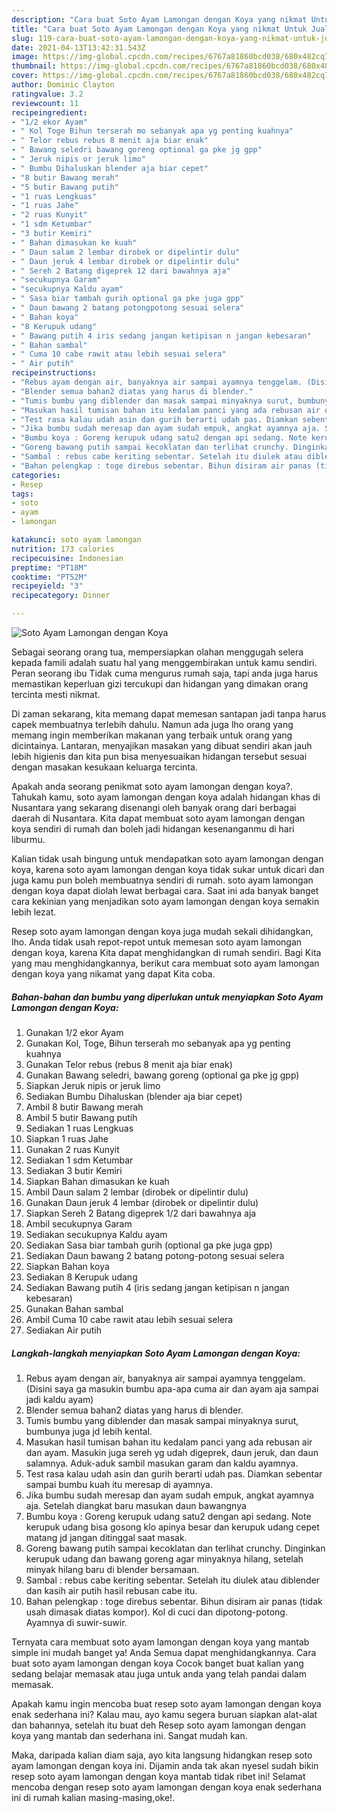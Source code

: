 ```yaml
---
description: "Cara buat Soto Ayam Lamongan dengan Koya yang nikmat Untuk Jualan"
title: "Cara buat Soto Ayam Lamongan dengan Koya yang nikmat Untuk Jualan"
slug: 119-cara-buat-soto-ayam-lamongan-dengan-koya-yang-nikmat-untuk-jualan
date: 2021-04-13T13:42:31.543Z
image: https://img-global.cpcdn.com/recipes/6767a81860bcd038/680x482cq70/soto-ayam-lamongan-dengan-koya-foto-resep-utama.jpg
thumbnail: https://img-global.cpcdn.com/recipes/6767a81860bcd038/680x482cq70/soto-ayam-lamongan-dengan-koya-foto-resep-utama.jpg
cover: https://img-global.cpcdn.com/recipes/6767a81860bcd038/680x482cq70/soto-ayam-lamongan-dengan-koya-foto-resep-utama.jpg
author: Dominic Clayton
ratingvalue: 3.2
reviewcount: 11
recipeingredient:
- "1/2 ekor Ayam"
- " Kol Toge Bihun terserah mo sebanyak apa yg penting kuahnya"
- " Telor rebus rebus 8 menit aja biar enak"
- " Bawang seledri bawang goreng optional ga pke jg gpp"
- " Jeruk nipis or jeruk limo"
- " Bumbu Dihaluskan blender aja biar cepet"
- "8 butir Bawang merah"
- "5 butir Bawang putih"
- "1 ruas Lengkuas"
- "1 ruas Jahe"
- "2 ruas Kunyit"
- "1 sdm Ketumbar"
- "3 butir Kemiri"
- " Bahan dimasukan ke kuah"
- " Daun salam 2 lembar dirobek or dipelintir dulu"
- " Daun jeruk 4 lembar dirobek or dipelintir dulu"
- " Sereh 2 Batang digeprek 12 dari bawahnya aja"
- "secukupnya Garam"
- "secukupnya Kaldu ayam"
- " Sasa biar tambah gurih optional ga pke juga gpp"
- " Daun bawang 2 batang potongpotong sesuai selera"
- " Bahan koya"
- "8 Kerupuk udang"
- " Bawang putih 4 iris sedang jangan ketipisan n jangan kebesaran"
- " Bahan sambal"
- " Cuma 10 cabe rawit atau lebih sesuai selera"
- " Air putih"
recipeinstructions:
- "Rebus ayam dengan air, banyaknya air sampai ayamnya tenggelam. (Disini saya ga masukin bumbu apa-apa cuma air dan ayam aja sampai jadi kaldu ayam)"
- "Blender semua bahan2 diatas yang harus di blender."
- "Tumis bumbu yang diblender dan masak sampai minyaknya surut, bumbunya juga jd lebih kental."
- "Masukan hasil tumisan bahan itu kedalam panci yang ada rebusan air dan ayam. Masukin juga sereh yg udah digeprek, daun jeruk, dan daun salamnya. Aduk-aduk sambil masukan garam dan kaldu ayamnya."
- "Test rasa kalau udah asin dan gurih berarti udah pas. Diamkan sebentar sampai bumbu kuah itu meresap di ayamnya."
- "Jika bumbu sudah meresap dan ayam sudah empuk, angkat ayamnya aja. Setelah diangkat baru masukan daun bawangnya"
- "Bumbu koya : Goreng kerupuk udang satu2 dengan api sedang. Note kerupuk udang bisa gosong klo apinya besar dan kerupuk udang cepet matang jd jangan ditinggal saat masak."
- "Goreng bawang putih sampai kecoklatan dan terlihat crunchy. Dinginkan kerupuk udang dan bawang goreng agar minyaknya hilang, setelah minyak hilang baru di blender bersamaan."
- "Sambal : rebus cabe keriting sebentar. Setelah itu diulek atau diblender dan kasih air putih hasil rebusan cabe itu."
- "Bahan pelengkap : toge direbus sebentar. Bihun disiram air panas (tidak usah dimasak diatas kompor). Kol di cuci dan dipotong-potong. Ayamnya di suwir-suwir."
categories:
- Resep
tags:
- soto
- ayam
- lamongan

katakunci: soto ayam lamongan 
nutrition: 173 calories
recipecuisine: Indonesian
preptime: "PT18M"
cooktime: "PT52M"
recipeyield: "3"
recipecategory: Dinner

---
```



![Soto Ayam Lamongan dengan Koya](https://img-global.cpcdn.com/recipes/6767a81860bcd038/680x482cq70/soto-ayam-lamongan-dengan-koya-foto-resep-utama.jpg)

Sebagai seorang orang tua, mempersiapkan olahan menggugah selera kepada famili adalah suatu hal yang menggembirakan untuk kamu sendiri. Peran seorang ibu Tidak cuma mengurus rumah saja, tapi anda juga harus memastikan keperluan gizi tercukupi dan hidangan yang dimakan orang tercinta mesti nikmat.

Di zaman  sekarang, kita memang dapat memesan santapan jadi tanpa harus capek membuatnya terlebih dahulu. Namun ada juga lho orang yang memang ingin memberikan makanan yang terbaik untuk orang yang dicintainya. Lantaran, menyajikan masakan yang dibuat sendiri akan jauh lebih higienis dan kita pun bisa menyesuaikan hidangan tersebut sesuai dengan masakan kesukaan keluarga tercinta. 



Apakah anda seorang penikmat soto ayam lamongan dengan koya?. Tahukah kamu, soto ayam lamongan dengan koya adalah hidangan khas di Nusantara yang sekarang disenangi oleh banyak orang dari berbagai daerah di Nusantara. Kita dapat membuat soto ayam lamongan dengan koya sendiri di rumah dan boleh jadi hidangan kesenanganmu di hari liburmu.

Kalian tidak usah bingung untuk mendapatkan soto ayam lamongan dengan koya, karena soto ayam lamongan dengan koya tidak sukar untuk dicari dan juga kamu pun boleh membuatnya sendiri di rumah. soto ayam lamongan dengan koya dapat diolah lewat berbagai cara. Saat ini ada banyak banget cara kekinian yang menjadikan soto ayam lamongan dengan koya semakin lebih lezat.

Resep soto ayam lamongan dengan koya juga mudah sekali dihidangkan, lho. Anda tidak usah repot-repot untuk memesan soto ayam lamongan dengan koya, karena Kita dapat menghidangkan di rumah sendiri. Bagi Kita yang mau menghidangkannya, berikut cara membuat soto ayam lamongan dengan koya yang nikamat yang dapat Kita coba.

<!--inarticleads1-->

##### Bahan-bahan dan bumbu yang diperlukan untuk menyiapkan Soto Ayam Lamongan dengan Koya:

1. Gunakan 1/2 ekor Ayam
1. Gunakan  Kol, Toge, Bihun terserah mo sebanyak apa yg penting kuahnya
1. Gunakan  Telor rebus (rebus 8 menit aja biar enak)
1. Gunakan  Bawang seledri, bawang goreng (optional ga pke jg gpp)
1. Siapkan  Jeruk nipis or jeruk limo
1. Sediakan  Bumbu Dihaluskan (blender aja biar cepet)
1. Ambil 8 butir Bawang merah
1. Ambil 5 butir Bawang putih
1. Sediakan 1 ruas Lengkuas
1. Siapkan 1 ruas Jahe
1. Gunakan 2 ruas Kunyit
1. Sediakan 1 sdm Ketumbar
1. Sediakan 3 butir Kemiri
1. Siapkan  Bahan dimasukan ke kuah
1. Ambil  Daun salam 2 lembar (dirobek or dipelintir dulu)
1. Gunakan  Daun jeruk 4 lembar (dirobek or dipelintir dulu)
1. Siapkan  Sereh 2 Batang digeprek 1/2 dari bawahnya aja
1. Ambil secukupnya Garam
1. Sediakan secukupnya Kaldu ayam
1. Sediakan  Sasa biar tambah gurih (optional ga pke juga gpp)
1. Sediakan  Daun bawang 2 batang potong-potong sesuai selera
1. Siapkan  Bahan koya
1. Sediakan 8 Kerupuk udang
1. Sediakan  Bawang putih 4 (iris sedang jangan ketipisan n jangan kebesaran)
1. Gunakan  Bahan sambal
1. Ambil  Cuma 10 cabe rawit atau lebih sesuai selera
1. Sediakan  Air putih




<!--inarticleads2-->

##### Langkah-langkah menyiapkan Soto Ayam Lamongan dengan Koya:

1. Rebus ayam dengan air, banyaknya air sampai ayamnya tenggelam. (Disini saya ga masukin bumbu apa-apa cuma air dan ayam aja sampai jadi kaldu ayam)
1. Blender semua bahan2 diatas yang harus di blender.
1. Tumis bumbu yang diblender dan masak sampai minyaknya surut, bumbunya juga jd lebih kental.
1. Masukan hasil tumisan bahan itu kedalam panci yang ada rebusan air dan ayam. Masukin juga sereh yg udah digeprek, daun jeruk, dan daun salamnya. Aduk-aduk sambil masukan garam dan kaldu ayamnya.
1. Test rasa kalau udah asin dan gurih berarti udah pas. Diamkan sebentar sampai bumbu kuah itu meresap di ayamnya.
1. Jika bumbu sudah meresap dan ayam sudah empuk, angkat ayamnya aja. Setelah diangkat baru masukan daun bawangnya
1. Bumbu koya : Goreng kerupuk udang satu2 dengan api sedang. Note kerupuk udang bisa gosong klo apinya besar dan kerupuk udang cepet matang jd jangan ditinggal saat masak.
1. Goreng bawang putih sampai kecoklatan dan terlihat crunchy. Dinginkan kerupuk udang dan bawang goreng agar minyaknya hilang, setelah minyak hilang baru di blender bersamaan.
1. Sambal : rebus cabe keriting sebentar. Setelah itu diulek atau diblender dan kasih air putih hasil rebusan cabe itu.
1. Bahan pelengkap : toge direbus sebentar. Bihun disiram air panas (tidak usah dimasak diatas kompor). Kol di cuci dan dipotong-potong. Ayamnya di suwir-suwir.




Ternyata cara membuat soto ayam lamongan dengan koya yang mantab simple ini mudah banget ya! Anda Semua dapat menghidangkannya. Cara buat soto ayam lamongan dengan koya Cocok banget buat kalian yang sedang belajar memasak atau juga untuk anda yang telah pandai dalam memasak.

Apakah kamu ingin mencoba buat resep soto ayam lamongan dengan koya enak sederhana ini? Kalau mau, ayo kamu segera buruan siapkan alat-alat dan bahannya, setelah itu buat deh Resep soto ayam lamongan dengan koya yang mantab dan sederhana ini. Sangat mudah kan. 

Maka, daripada kalian diam saja, ayo kita langsung hidangkan resep soto ayam lamongan dengan koya ini. Dijamin anda tak akan nyesel sudah bikin resep soto ayam lamongan dengan koya mantab tidak ribet ini! Selamat mencoba dengan resep soto ayam lamongan dengan koya enak sederhana ini di rumah kalian masing-masing,oke!.

